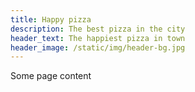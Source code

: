 ```yaml
---
title: Happy pizza
description: The best pizza in the city
header_text: The happiest pizza in town
header_image: /static/img/header-bg.jpg
---
```


Some page content
